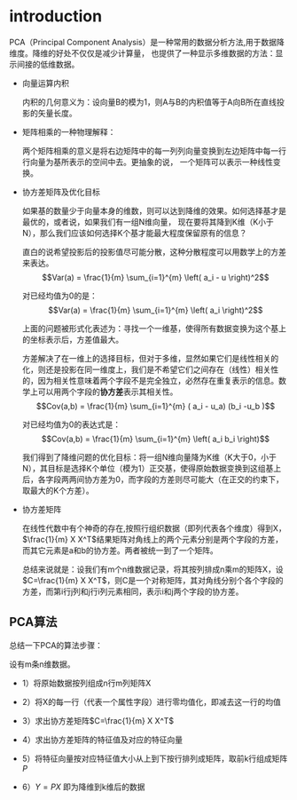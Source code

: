 # introduction

PCA（Principal Component Analysis）是一种常用的数据分析方法,用于数据降维度。降维的好处不仅仅是减少计算量，
也提供了一种显示多维数据的方法：显示间接的低维数据。

- 向量运算内积
  
  内积的几何意义为：设向量B的模为1，则A与B的内积值等于A向B所在直线投影的矢量长度。

- 矩阵相乘的一种物理解释：

  两个矩阵相乘的意义是将右边矩阵中的每一列列向量变换到左边矩阵中每一行行向量为基所表示的空间中去。更抽象的说，
  一个矩阵可以表示一种线性变换。

- 协方差矩阵及优化目标

  如果基的数量少于向量本身的维数，则可以达到降维的效果。如何选择基才是最优的，或者说，如果我们有一组N维向量，
  现在要将其降到K维（K小于N），那么我们应该如何选择K个基才能最大程度保留原有的信息？

  直白的说希望投影后的投影值尽可能分散，这种分散程度可以用数学上的方差来表达。
  $$Var(a) = \frac{1}{m} \sum_{i=1}^{m} \left( a_i - u  \right)^2$$
  
  对已经均值为0的是：
  $$Var(a) = \frac{1}{m} \sum_{i=1}^{m} \left( a_i   \right)^2$$

  上面的问题被形式化表述为：寻找一个一维基，使得所有数据变换为这个基上的坐标表示后，方差值最大。

  方差解决了在一维上的选择目标，但对于多维，显然如果它们是线性相关的化，则还是投影在同一维度上，我们是不希望它们之间存在（线性）相关性的，因为相关性意味着两个字段不是完全独立，必然存在重复表示的信息。数学上可以用两个字段的**协方差**表示其相关性。
  $$Cov(a,b) = \frac{1}{m} \sum_{i=1}^{m} ( a_i - u_a) (b_i -u_b  )$$
  
  对已经均值为0的表达式是：
  $$Cov(a,b) = \frac{1}{m} \sum_{i=1}^{m} \left( a_i b_i  \right)$$

  我们得到了降维问题的优化目标：将一组N维向量降为K维（K大于0，小于N），其目标是选择K个单位（模为1）正交基，使得原始数据变换到这组基上后，各字段两两间协方差为0，而字段的方差则尽可能大（在正交的约束下，取最大的K个方差）。

- 协方差矩阵  

  在线性代数中有个神奇的存在,按照行组织数据（即列代表各个维度）得到X，$\frac{1}{m} X  X^T$结果矩阵对角线上的两个元素分别是两个字段的方差，而其它元素是a和b的协方差。两者被统一到了一个矩阵。

  总结来说就是：设我们有m个n维数据记录，将其按列排成n乘m的矩阵X，设$C=\frac{1}{m} X  X^T$，则C是一个对称矩阵，其对角线分别个各个字段的方差，而第i行j列和j行i列元素相同，表示i和j两个字段的协方差。


## PCA算法

总结一下PCA的算法步骤：

设有m条n维数据。

- 1）将原始数据按列组成n行m列矩阵X

- 2）将X的每一行（代表一个属性字段）进行零均值化，即减去这一行的均值

- 3）求出协方差矩阵$C=\frac{1}{m} X  X^T$

- 4）求出协方差矩阵的特征值及对应的特征向量

- 5）将特征向量按对应特征值大小从上到下按行排列成矩阵，取前k行组成矩阵$P$

- 6）$Y=PX$ 即为降维到k维后的数据
